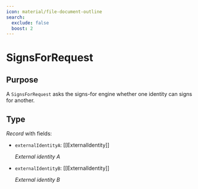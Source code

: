 ```yaml
---
icon: material/file-document-outline
search:
  exclude: false
  boost: 2
---
```


# SignsForRequest

## Purpose

<!-- --8<-- [start:purpose] -->
A `SignsForRequest` asks the signs-for engine whether one identity can signs for another.
<!-- --8<-- [end:purpose] -->

## Type

<!-- --8<-- [start:type] -->
<div class="type" markdown>

*Record* with fields:

- `externalIdentityA`: [[ExternalIdentity]]

  *External identity A*

- `externalIdentityB`: [[ExternalIdentity]]

  *External identity B*
</div>
<!-- --8<-- [end:type] -->
